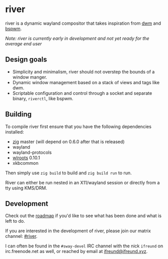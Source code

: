 # river

river is a dynamic wayland compositor that takes inspiration from
[dwm](https://dwm.suckless.org) and
[bspwm](https://github.com/baskerville/bspwm).

*Note: river is currently early in development and not yet ready for
the average end user*

## Design goals

- Simplicity and minimalism, river should not overstep the bounds of a
window manger.
- Dynamic window management based on a stack of views and tags like dwm.
- Scriptable configuration and control through a socket and separate
binary, `riverctl`, like bspwm.

## Building

To compile river first ensure that you have the following dependencies
installed:

- [zig](https://github.com/ziglang/zig) master (will depend on 0.6.0
after that is released)
- wayland
- wayland-protocols
- [wlroots](https://github.com/swaywm/wlroots) 0.10.1
- xkbcommon

Then simply use `zig build` to build and `zig build run` to run.

River can either be run nested in an X11/wayland session or directly
from a tty using KMS/DRM.

## Development

Check out the [roadmap](https://github.com/ifreund/river/issues/1)
if you'd like to see what has been done and what is left to do.

If you are interested in the development of river, please join our
matrix channel:
[#river](https://matrix.to/#/!BQgAgeafraCtMiVbSX:matrix.org?via=matrix.org).

I can often be found in the `#sway-devel` IRC channel with the
nick `ifreund` on irc.freenode.net as well, or reached by email at
[ifreund@ifreund.xyz](mailto:ifreund@ifreund.xyz).
